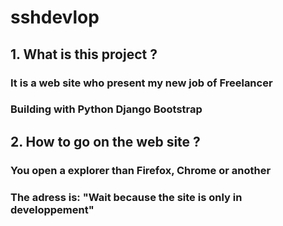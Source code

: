 # sshdevlop
## 1. What is this project ?
### It is a web site who present my new job of Freelancer
### Building with Python Django Bootstrap
## 2. How to go on the web site ?
### You open a explorer than Firefox, Chrome or another
### The adress is: "Wait because the site is only in developpement"
